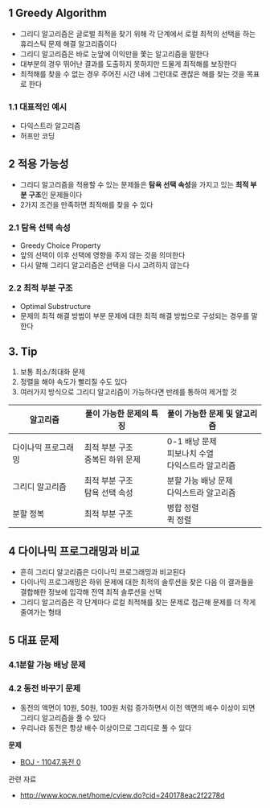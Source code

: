 ## 1 Greedy Algorithm

* 그리디 알고리즘은 글로벌 최적을 찾기 위해 각 단계에서 로컬 최적의 선택을 하는 휴리스틱 문제 해결 알고리즘이다
* 그리디 알고리즘은 바로 눈앞에 이익만을 쫓는 알고리즘을 말한다
* 대부분의 경우 뛰어난 결과를 도출하지 못하지만 드물게 최적해를 보장한다
* 최적해를 찾을 수 없는 경우 주어진 시간 내에 그런대로 괜찮은 해를 찾는 것을 목표로 한다



### 1.1 대표적인 예시

* 다익스트라 알고리즘
* 허프만 코딩



## 2 적용 가능성

* 그리디 알고리즘을 적용할 수 있는 문제들은 **탐욕 선택 속성**을 가지고 있는 **최적 부분 구조**인 문제들이다
* 2가지 조건을 만족하면 최적해를 찾을 수 있다



### 2.1 탐욕 선택 속성

* Greedy Choice Property
* 앞의 선택이 이후 선택에 영향을 주지 않는 것을 의미한다
* 다시 말해 그리디 알고리즘은 선택을 다시 고려하지 않는다



### 2.2 최적 부분 구조

* Optimal Substructure
* 문제의 최적 해결 방법이 부분 문제에 대한 최적 해결 방법으로 구성되는 경우를 말한다



## 3. Tip

1. 보통 최소/최대화 문제
2. 정렬을 해야 속도가 빨리질 수도 있다
3. 여러가지 방식으로 그리디 알고리즘이 가능하다면 반례를 통하여 제거할 것

| 알고리즘            | 풀이 가능한 문제의 특징              | 풀이 가능한 문제 및 알고리즘                              |
| ------------------- | ------------------------------------ | --------------------------------------------------------- |
| 다이나믹 프로그래밍 | 최적 부분 구조<br />중복된 하위 문제 | 0-1 배낭 문제<br />피보나치 수열<br />다익스트라 알고리즘 |
| 그리디 알고리즘     | 최적 부분 구조<br />탐욕 선택 속성   | 분할 가능 배낭 문제<br />다익스트라 알고리즘              |
| 분할 정복           | 최적 부분 구조                       | 병합 정렬<br />퀵 정렬                                    |



## 4 다이나믹 프로그래밍과 비교

* 흔히 그리디 알고리즘은 다이나믹 프로그래밍과 비교된다
* 다이나믹 프로그래밍은 하위 문제에 대한 최적의 솔루션을 찾은 다음 이 결과들을 결합해한 정보에 입각해 전역 최적 솔루션을 선택
* 그리디 알고리즘은 각 단계마다 로컬 최적해를 찾는 문제로 접근해 문제를 더 작게 줄여가는 형태 



## 5 대표 문제



### 4.1분할 가능 배낭 문제



### 4.2 동전 바꾸기 문제

* 동전의 액면이 10원, 50원, 100원 처럼 증가하면서 이전 액면의 배수 이상이 되면 그리디 알고리즘을 풀 수 있다
* 우리나라 동전은 항상 배수 이상이므로 그리디로 풀 수 있다



**문제**

* [BOJ - 11047.동전 0](https://www.acmicpc.net/problem/11047)



관련 자료

* http://www.kocw.net/home/cview.do?cid=240178eac2f2278d
